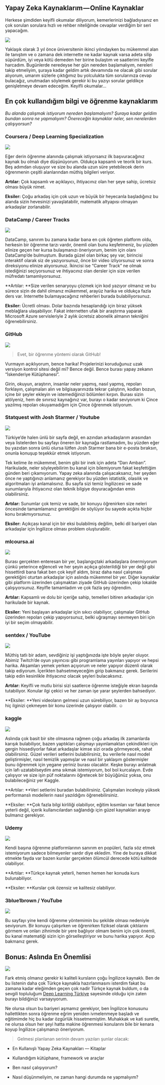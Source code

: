 ## Yapay Zeka Kaynaklarım — Online Kaynaklar


Herkese şimdiden keyifli okumalar diliyorum, kemerlerinizi bağladıysanız en çok sorulan sorulara hızlı ve rehber niteliğinde cevaplar verdiğim bir seri yapacağım.

![](https://cdn.hashnode.com/res/hashnode/image/upload/v1600255530555/mqHrfxHBE.png)

Yaklaşık olarak 3 yıl önce üniversitenin ikinci yılındayken bu mükemmel alan ile tanıştım ve o zamana dek internette ne kadar kaynak varsa adeta silip süpürdüm, iyi veya kötü demeden her birine bulaştım ve saatlerimi keyifle harcadım. Bugünlerde neredeyse her gün nereden başlamalıyım, nereleri takip etmeliyim, şuraya kadar geldim artık devamında ne olacak gibi sorular alıyorum, umarım sizlerle çıktığımız bu yolculukta tüm sorularınıza cevap bulacağız, unutmadan söylemek gerekir ki bu yazıyı sorular geldikçe genişletmeye devam edeceğim. Keyifli okumalar…

## **En çok kullandığım bilgi ve öğrenme kaynaklarım**

*Bu alanda çalışmak istiyorum nereden başlamalıyım?
Şuraya kadar geldim bundan sonra ne yapmalıyım?
Önereceğin kaynaklar neler, sen nerelerden çalışıyorsun?*

### Coursera / Deep Learning Specialization

![](https://cdn.hashnode.com/res/hashnode/image/upload/v1600255531982/xJeBO6Yzt.png)

Eğer derin öğrenme alanında çalışmak istiyorsanız ilk başvuracağınız kaynak bu olmalı diye düşünüyorum. Oldukça kapsamlı ve teorik bir kurs. Beş adımdan oluşuyor ve size bu alanda uzun süre yetebilecek derin öğrenmenin çeşitli alanlarından müthiş bilgileri veriyor.

**Artılar:** Çok kapsamlı ve açıklayıcı, ihtiyacınız olan her şeye sahip, ücretsiz olması büyük nimet.

**Eksiler:** Çoğu arkadaş için çok uzun ve büyük bir heyecanla başladığınız bu alanda sizin hevesinizi yavaşlatabilir, matematik altyapısı olmayan arkadaşlar zorlanabilir.

### DataCamp / Career Tracks

![](https://cdn.hashnode.com/res/hashnode/image/upload/v1600255533715/zIgHbf6HZ.png)

DataCamp, sanırım bu zamana kadar bana en çok öğreten platform oldu, herkesin bir öğrenme tarzı vardır, önemli olan bunu keşfetmeniz, bu yüzden elinize geçen her kursa bulaşmanızı öneriyorum, benim için olanı DataCamp’de bulmuştum. Burada güzel olan birkaç şey var, birincisi interaktif olarak siz de yazıyorsunuz, önce bir video izliyorsunuz ve sonra direksiyonu elinize alıyorsunuz. İkincisi ise “Career Track” ne olmak istediğinizi seçiyorsunuz ve ihtiyacınız olan dersler için size verilen müfredatı tamamlıyorsunuz.

**Artılar: **Size verilen senaryoyu çözmek için kod yazıyor olmanız ve bu sürece sizin de dahil olmanız mükemmel, arayüz harika ve oldukça fazla ders var. İnternette bulamayacağınız rehberleri burada bulabiliyorsunuz.

**Eksiler:** Ücretli olması. Dolar bazında hesaplandığı için biraz yüksek meblağlara ulaşabiliyor. Fakat internetten ufak bir araştırma yaparak Microsoft Azure servisleriyle 2 aylık ücretsiz abonelik almanın tekniğini öğrenebilirsiniz.

### GitHub

![](https://cdn.hashnode.com/res/hashnode/image/upload/v1600255535180/tLtWayVtd.png)
> Evet, bir öğrenme yöntemi olarak GitHub!

Vurmayın açıklıyorum, bence harika! Projelerinizi koruduğunuz uzak versiyon kontrol sitesi değil mi? Bence değil. Bence burası yapay zekanın “İskenderiye Kütüphanesi”.

Girin, okuyun, araştırın, insanlar neler yapmış, nasıl yapmış, repoları forklayın, çalışmaları alın ve bilgisayarınızda tekrar çalıştırın, kodları bozun, içine bir şeyler ekleyin ve istemediğinizi bölümleri kırpın. Burası sizin atölyeniz, hem de sınırsız kaynağınız var, burayı o kadar seviyorum ki Çince yazılmış repoları okuyamadığım için Çince öğrenmek istiyorum.

### Statquest with Josh Starmer / Youtube

![](https://cdn.hashnode.com/res/hashnode/image/upload/v1600255537217/vPTj6Up-_.png)

Türkiye’de halen ünlü bir sayfa değil, en azından arkadaşlarım arasından veya listelerden bu sayfayı öneren bir kaynağa rastlamadım, bu yüzden eğer bu yazıdan sonra ünlü olursa lütfen Josh Starmer bana bir e-posta bıraksın, onunla konuşup teşekkür etmek istiyorum.

Tek kelime ile mükemmel, benim gibi bir inek için adeta “Darı Ambarı”. Harikulade, neler söyleyebilirim bu kanal için bilemiyorum fakat keşfettiğim günden beri çıkamıyorum. Yapay zeka alanında çalışacaksanız, her şeyden önce ne yaptığınızı anlamanız gerekiyor bu yüzden istatistik, olasılık ve algoritmaları iyi anlamalısınız. Bu sayfa sizi temiz İngilizcesi ve sade sunumlarıyla ihtiyacınız olan teknik bilgiye doyuracağından emin olabilirsiniz.

**Artılar:** Sunumlar çok temiz ve sade, bir konuyu öğrenirken size neleri öncesinde tamamlamanız gerektiğini de söylüyor bu sayede açıkta hiçbir konu bırakmıyorsunuz.

**Eksiler:** Açıkçası kanal için bir eksi bulabilmiş değilim, belki dil bariyeri olan arkadaşlar için İngilizce olması problem oluşturabilir.

### mlcoursa.ai

![](https://cdn.hashnode.com/res/hashnode/image/upload/v1600255538894/j30jsuOmt.jpeg)

Burası gerçekten enteresan bir yer, başlangıçtaki arkadaşlara önermiyorum çünkü yeterince eğlenceli ve her şeyin açıkça gösterildiği bir yer değil gibi hissettirdi bana fakat ben çok keyif aldım, biraz daha nasıl çalışması gerektiğini oturtan arkadaşlar için aslında mükemmel bir yer. Diğer kaynaklar gibi platform üzerinden çalışmaktan ziyade GitHub üzerinden çekip lokalde çalışıyorsunuz. Keyifle tamamladım ve çok fazla şey öğrendim.

**Artılar:** Kapsamlı ve dolu bir içeriğe sahip, temelleri bitiren arkadaşlar için harikulade bir kaynak.

**Eksiler:** Yeni başlayan arkadaşlar için sıkıcı olabiliyor, çalışmalar GitHub üzerinden repoları çekip yapıyorsunuz, belki uğraşmayı sevmeyen biri için iyi bir seçim olmayabilir.

### sentdex / YouTube

![](https://cdn.hashnode.com/res/hashnode/image/upload/v1600255540710/Ote4oE5gg.png)

Müthiş tatlı bir adam, sevdiğiniz işi yaptığınızda işte böyle şeyler oluyor. Abimiz Twitch’de oyun yayıncısı gibi programlama yayınları yapıyor ve hepsi harika. Akşamları yemek yerken açıyorum ve neler yapıyor düzenli olarak takip ediyorum. İçerikten bahsetmeyeceğim girip bakmanız gerek. Serilerini takip edin kesinlikle ihtiyacınız olacak şeyleri bulacaksınız.

**Artılar:** Keyifli ve mutlu birisi sizi saatlerce öğrenme isteğiyle ekran başında tutabiliyor. Konular ilgi çekici ve her zaman işe yarar şeylerden bahsediyor.

**Eksiler: **Yeni videoların gelmesi uzun sürebiliyor, bazen bir ay boyunca hiç ilginizi çekmeyen bir konu üzerinde çalışıyor olabilir. ☺

### kaggle

![](https://cdn.hashnode.com/res/hashnode/image/upload/v1600255542512/52SbgKkUF.jpeg)

Aslında çok basit bir site olmasına rağmen çoğu arkadaş ilk zamanlarda karışık bulabiliyor, bazen yaptıkları çalışmayı yayınlamaktan çekindikleri için gergin hissediyorlar fakat arkadaşlar kimse sizi orada görmeyecek, rahat olabilirsiniz. Güzel verileri setlerini bulabilirsiniz, bu verilerle nasıl model geliştirmişler, nasıl temizlik yapmışlar ve nasıl bir yaklaşım göstermişler bunu öğrenmek için yegane yeriniz burası olacaktır. Keşke burayı anlatmak için lafı uzatabilseydim ama sıkmak istemiyorum, bol bol kurcalayın. Evde çalışıyor ve size işin püf noktalarını öğretecek bir büyüğünüz yoksa, onu bulabileceğiniz yer Kaggle.

**Artılar: **Veri setlerini buradan bulabilirsiniz. Çalışmaları inceleyip yüksek performanslı modellerin nasıl yazıldığını öğrenebilirsiniz.

**Eksiler: **Çok fazla bilgi kirliliği olabiliyor, eğitim kısımları var fakat bence yeterli değil, içerik kullanıcılardan sağlandığı için güzel kaynakları arayıp bulmanız gerekiyor.

### Udemy

![](https://cdn.hashnode.com/res/hashnode/image/upload/v1600255543909/jUhlIf0bc.png)

Kendi başına öğrenme platformlarının sanırım en popüleri, fazla söz etmek istemiyorum sadece bilmeyenler vardır diye ekledim. Yine de buraya dikkat etmekte fayda var bazen kurslar gerçekten ölümcül derecede kötü kalitede olabiliyor.

**Artılar: **Türkçe kaynak yeterli, hemen hemen her konuda kurs bulunabiliyor.

**Eksiler: **Kurslar çok özensiz ve kalitesiz olabiliyor.

### 3blue1brown / YouTube

![](https://cdn.hashnode.com/res/hashnode/image/upload/v1600255545891/6_uidbqZm.png)

Bu sayfayı yine kendi öğrenme yöntemimin bu şekilde olması nedeniyle seviyorum. Bir konuyu çalışırken ve öğrenirken fiziksel olarak çıktılarını görmem ve onları zihnimde bir yere bağlıyor olmam benim için çok önemli, bu kanal matematiği sizin için görselleştiriyor ve bunu harika yapıyor. Açıp bakmanız gerek.

## Bonus: Aslında En Önemlisi

![](https://cdn.hashnode.com/res/hashnode/image/upload/v1600255547517/nZVyoCVPv.jpeg)

Fark etmiş olmanız gerekir ki kaliteli kursların çoğu İngilizce kaynaklı. Ben de bu listenin daha çok Türkçe kaynakla hazırlanmasını isterdim fakat bu zamana kadar eleğimden geçen çok nadir Türkçe kaynak buldum, o da sevgili topluluğum [Deep Learning Türkiye](https://medium.com/@deeplearningturkiye) sayesinde olduğu için zaten burayı bildiğinizi varsayıyorum.

Ne olursa olsun bu bariyeri aşmamız gerekiyor, ben İngilizce konusunu hallettikten sonra öğrenme eğrim yeniden ivmelenmeye başladı ve eğitimimde hiç bu kadar özgürlük hissetmemiştim. Muhakkak ve kati suretle, ne olursa olsun her şeyi hatta makine öğrenmesi konularını bile bir kenara koyup İngilizce çalışmanızı öneriyorum.
> Gelmesi planlanan serinin devam yazıları şunlar olacak:

* En Kullanışlı Yapay Zeka Kaynakları — Kitaplar

* Kullandığım kütüphane, framework ve araçlar

* Ben nasıl çalışıyorum?

* Nasıl düşünmeliyim, ne zaman hangi durumda ne yapmalıyım?